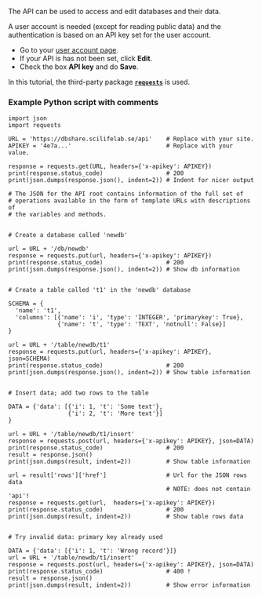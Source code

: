 The API can be used to access and edit databases and their data.

A user account is needed (except for reading public data) and the
authentication is based on an API key set for the user account.

- Go to your [user account page](/user/profile).
- If your API is has not been set, click **Edit**.
- Check the box **API key** and do **Save**.

In this tutorial, the third-party package
[**`requests`**](https://requests.kennethreitz.org/en/master/) is used.

### Example Python script with comments

    import json
    import requests

    URL = 'https://dbshare.scilifelab.se/api'    # Replace with your site.
    APIKEY = '4e7a...'                           # Replace with your value.

    response = requests.get(URL, headers={'x-apikey': APIKEY})
    print(response.status_code)                  # 200
    print(json.dumps(response.json(), indent=2)) # Indent for nicer output

    # The JSON for the API root contains information of the full set of
    # operations available in the form of template URLs with descriptions of
    # the variables and methods.


    # Create a database called 'newdb'

    url = URL + '/db/newdb'
    response = requests.put(url, headers={'x-apikey': APIKEY})
    print(response.status_code)                  # 200
    print(json.dumps(response.json(), indent=2)) # Show db information


    # Create a table called 't1' in the 'newdb' database

    SCHEMA = {
      'name': 't1',
      'columns': [{'name': 'i', 'type': 'INTEGER', 'primarykey': True},
                  {'name': 't', 'type': 'TEXT', 'notnull': False}]
    }

    url = URL + '/table/newdb/t1'
    response = requests.put(url, headers={'x-apikey': APIKEY}, json=SCHEMA)
    print(response.status_code)                  # 200
    print(json.dumps(response.json(), indent=2)) # Show table information


    # Insert data; add two rows to the table

    DATA = {'data': [{'i': 1, 't': 'Some text'},
                     {'i': 2, 't': 'More text'}]
    }

    url = URL + '/table/newdb/t1/insert'
    response = requests.post(url, headers={'x-apikey': APIKEY}, json=DATA)
    print(response.status_code)                  # 200
    result = response.json()
    print(json.dumps(result, indent=2))          # Show table information

    url = result['rows']['href']                 # Url for the JSON rows data
                                                 # NOTE: does not contain 'api'!
    response = requests.get(url,  headers={'x-apikey': APIKEY})
    print(response.status_code)                  # 200
    print(json.dumps(result, indent=2))          # Show table rows data


    # Try invalid data: primary key already used

    DATA = {'data': [{'i': 1, 't': 'Wrong record'}]}
    url = URL + '/table/newdb/t1/insert'
    response = requests.post(url, headers={'x-apikey': APIKEY}, json=DATA)
    print(response.status_code)                  # 400 !
    result = response.json()
    print(json.dumps(result, indent=2))          # Show error information
